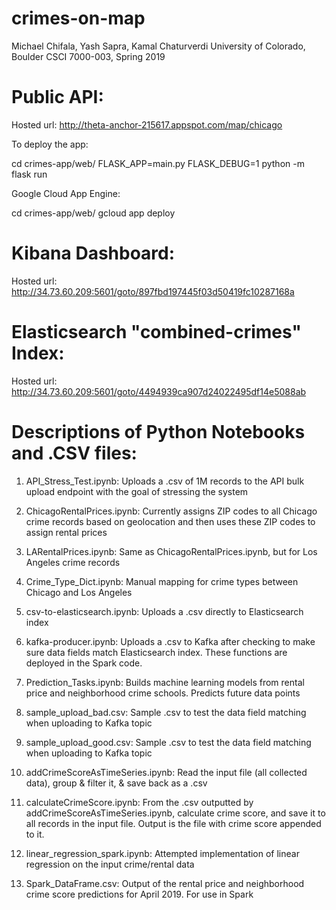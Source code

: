 # crimes-on-map
Michael Chifala, Yash Sapra, Kamal Chaturverdi
University of Colorado, Boulder
CSCI 7000-003, Spring 2019

# Public API: 
Hosted url: http://theta-anchor-215617.appspot.com/map/chicago

To deploy the app:

cd crimes-app/web/
FLASK_APP=main.py FLASK_DEBUG=1 python -m flask run

Google Cloud App Engine:

cd crimes-app/web/
gcloud app deploy

# Kibana Dashboard:

Hosted url: http://34.73.60.209:5601/goto/897fbd197445f03d50419fc10287168a

# Elasticsearch "combined-crimes" Index:

Hosted url: http://34.73.60.209:5601/goto/4494939ca907d24022495df14e5088ab

# Descriptions of Python Notebooks and .CSV files:

1) API_Stress_Test.ipynb: Uploads a .csv of 1M records to the API bulk upload endpoint with the goal of stressing the system

2) ChicagoRentalPrices.ipynb: Currently assigns ZIP codes to all Chicago crime records based on geolocation and then uses these ZIP codes to assign rental prices 

3) LARentalPrices.ipynb: Same as ChicagoRentalPrices.ipynb, but for Los Angeles crime records

4) Crime_Type_Dict.ipynb: Manual mapping for crime types between Chicago and Los Angeles

5) csv-to-elasticsearch.ipynb: Uploads a .csv directly to Elasticsearch index

6) kafka-producer.ipynb: Uploads a .csv to Kafka after checking to make sure data fields match Elasticsearch index. These functions are deployed in the Spark code. 

7) Prediction_Tasks.ipynb: Builds machine learning models from rental price and neighborhood crime schools. Predicts future data points 

8) sample_upload_bad.csv: Sample .csv to test the data field matching when uploading to Kafka topic

9) sample_upload_good.csv:  Sample .csv to test the data field matching when uploading to Kafka topic

10) addCrimeScoreAsTimeSeries.ipynb: Read the input file (all collected data), group & filter it, & save back as a .csv

11) calculateCrimeScore.ipynb: From the .csv outputted by addCrimeScoreAsTimeSeries.ipynb, calculate crime score, and save it to all records in the input file. Output is the file with crime score appended to it. 

12) linear_regression_spark.ipynb: Attempted implementation of linear regression on the input crime/rental data

13) Spark_DataFrame.csv: Output of the rental price and neighborhood crime score predictions for April 2019. For use in Spark
